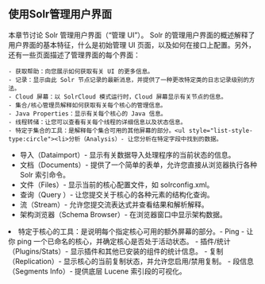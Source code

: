 ## 使用Solr管理用户界面 
<div class="content-intro view-box ">本章节讨论 Solr 管理用户界面（“管理 UI”）。  
Solr 的管理用户界面的概述解释了用户界面的基本特征，什么是初始管理 UI 页面，以及如何在接口上配置。另外，还有一些页面描述了管理界面的每个界面：  

    - 获取帮助：向您展示如何获取有关 UI 的更多信息。
    - 记录：显示由此 Solr 节点记录的最新消息，并提供了一种更改特定类的日志记录级别的方法。
    - Cloud 屏幕：以 SolrCloud 模式运行时，Cloud 屏幕显示有关节点的信息。
    - 集合/核心管理员解释如何获取有关每个核心的管理信息。
    - Java Properties：显示有关每个核心的 Java 信息。
    - 线程转储：让您可以查看有关每个线程的详细信息以及状态信息。
    - 特定于集合的工具：是解释每个集合可用的其他屏幕的部分。<ul style="list-style-type:circle"><li>分析（Analysis）- 让您分析在特定字段中找到的数据。
- 导入（Dataimport）- 显示有关数据导入处理程序的当前状态的信息。
- 文档（Documents）- 提供了一个简单的表单，允许您直接从浏览器执行各种 Solr 索引命令。
- 文件（Files）- 显示当前的核心配置文件，如 solrconfig.xml。
- 查询（Query ）- 让您提交关于核心的各种元素的结构化查询。
- 流（Stream）- 允许您提交流表达式并查看结果和解析解释。
- 架构浏览器（Schema
        Browser）- 在浏览器窗口中显示架构数据。
</li>
    <li>特定于核心的工具：是说明每个指定核心可用的额外屏幕的部分。- Ping - 让你 ping 一个已命名的核心，并确定核心是否处于活动状态。
- 插件/统计（Plugins/Stats）- 显示插件和其他已安装的组件的统计信息。
- 复制（Replication）- 显示核心的当前复制状态，并允许您启用/禁用复制。
- 段信息（Segments Info）- 提供底层 Lucene 索引段的可视化。
</li></ul>
